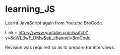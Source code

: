 # learning_JS
Learnt JavaScript again from Youtube BroCode.

Link :: https://www.youtube.com/watch?v=8dWL3wF_OMw&ab_channel=BroCode

Revision was required so as to prepare for interviews.